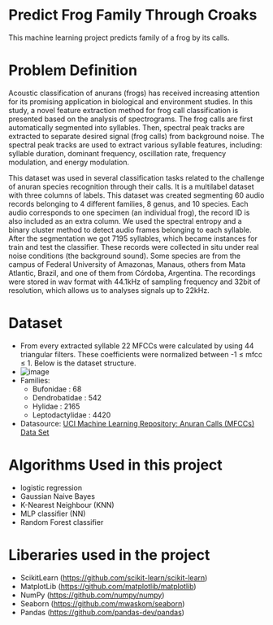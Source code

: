 # Predict Frog Family Through Croaks
  This machine learning project predicts family of a frog by its calls. 
  
# Problem Definition
  Acoustic classification of anurans (frogs) has received increasing attention for its promising application in biological and environment studies. In this study, a novel feature extraction method for frog call classification is presented based on the analysis of spectrograms. The frog calls are first automatically segmented into syllables. Then, spectral peak tracks are extracted to separate desired signal (frog calls) from background noise. The spectral peak tracks are used to extract various syllable features, including: syllable duration, dominant frequency, oscillation rate, frequency modulation, and energy modulation.
  
  This dataset was used in several classification tasks related to the challenge of anuran species recognition through their calls. It is a multilabel dataset with three columns of labels. This dataset was created segmenting 60 audio records belonging to 4 different families, 8 genus, and 10 species. Each audio corresponds to one specimen (an individual frog), the record ID is also included as an extra column. We used the spectral entropy and a binary cluster method to detect audio frames belonging to each syllable. After the segmentation we got 7195 syllables, which became instances for train and test the classifier. These records were collected in situ under real noise conditions (the background sound). Some species are from the campus of Federal University of Amazonas, Manaus, others from Mata Atlantic, Brazil, and one of them from Córdoba, Argentina. The recordings were stored in wav format with 44.1kHz of sampling frequency and 32bit of resolution, which allows us to analyses signals up to 22kHz. 

# Dataset
  * From every extracted syllable 22 MFCCs were calculated by using 44 triangular filters. These coefficients were normalized between -1 ≤ mfcc ≤ 1. Below is the dataset structure.
  * ![image](https://user-images.githubusercontent.com/67219027/119276134-21922f00-bbe7-11eb-9c4a-b987e5b04f3d.png)
  * Families: 
     * Bufonidae        :       68
     * Dendrobatidae    :       542
     * Hylidae          :       2165
     * Leptodactylidae  :       4420
  * Datasource: [UCI Machine Learning Repository: Anuran Calls (MFCCs) Data Set](https://archive.ics.uci.edu/ml/datasets/Anuran+Calls+%28MFCCs%29)

# Algorithms Used in this project
  * logistic regression
  * Gaussian Naive Bayes
  * K-Nearest Neighbour (KNN)
  * MLP classifier (NN)
  * Random Forest classifier

# Liberaries used in the project
  * ScikitLearn (https://github.com/scikit-learn/scikit-learn)
  * MatplotLib (https://github.com/matplotlib/matplotlib)
  * NumPy (https://github.com/numpy/numpy)
  * Seaborn (https://github.com/mwaskom/seaborn)
  * Pandas (https://github.com/pandas-dev/pandas)
